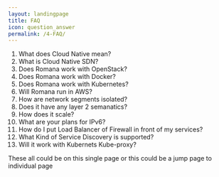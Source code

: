 ```yaml
---
layout: landingpage
title: FAQ 
icon: question_answer
permalink: /4-FAQ/
---
```


1. What does Cloud Native mean?
2. What is Cloud Native SDN?
3. Does Romana work with OpenStack?
4. Does Romana work with Docker?
5. Does Romana work with Kubernetes?
6. Will Romana run in AWS?
7. How are network segments isolated?
8. Does it have any layer 2 semanatics?
9. How does it scale?
10. What are your plans for IPv6?
11. How do I put Load Balancer of Firewall in front of my services?
12. What Kind of Service Discovery is supported?
13. Will it work with Kubernets Kube-proxy?

These all could be on this single page or this could be a jump page to individual page

